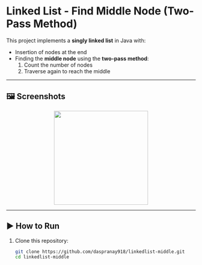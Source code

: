 # Linked List - Find Middle Node (Two-Pass Method)

This project implements a **singly linked list** in Java with:
- Insertion of nodes at the end
- Finding the **middle node** using the **two-pass method**:
  1. Count the number of nodes
  2. Traverse again to reach the middle


---

## 🖼 Screenshots
<p align="center">
  <img src="image/linked_list.jpg" width="250" />
</p>

---


## ▶️ How to Run

1. Clone this repository:
   ```bash
   git clone https://github.com/daspranay918/linkedlist-middle.git
   cd linkedlist-middle
